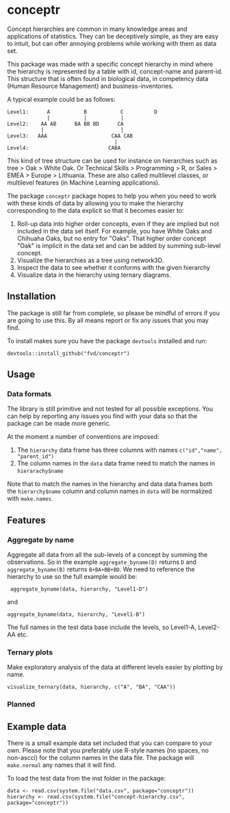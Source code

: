 # conceptr
Concept hierarchies are common in many knowledge areas and applications
of statistics. They can be deceptively simple, as they are easy to intuit, but can offer annoying problems while working with them as data set. 

This package was made with a specific concept hierarchy in mind where the
hierarchy is represented by a table with id, concept-name and parent-id. This
structure that is often found in biological data, in competency data (Human 
Resource Management) and business-inventories. 

A typical example could be as follows:

    Level1:      A           B           C          D
                 |           |           |     
    Level2:    AA AB      BA BB BD      CA    
               |                         |
    Level3:   AAA                     CAA CAB
                                       |
    Level4:                          CABA

This kind of tree structure can be used for instance on hierarchies such as
tree > Oak > White Oak. Or Technical Skills > Programming > R, or Sales > EMEA > 
Europe > Lithuania. These are also called multilevel classes, or multilevel
features (in Machine Learning applications). 

The package `conceptr` package hopes to help you when you need to work with
these kinds of data by allowing you to make the hierarchy corresponding to the
data explicit so that it becomes easier to:

1. Roll-up data into higher order concepts, even if they are implied but not
   included in the data set itself. For example, you have White Oaks and
   Chihuaha Oaks, but no entry for "Oaks". That higher order concept "Oak" is
   implicit in the data set and can be added by summing sub-level concept.
2. Visualize the hierarchies as a tree using network3D.
3. Inspect the data to see whether it conforms with the given hierarchy
4. Visualize data in the hierarchy using ternary diagrams.

## Installation
The package is still far from complete, so please be mindful of errors if you
are going to use this. By all means report or fix any issues that you may find.

To install makes sure you have the package `devtools` installed and run:

    devtools::install_github("fvd/conceptr")

## Usage
### Data formats
The library is still primitive and not tested for all possible exceptions. You
can help by reporting any issues you find with your data so that the package
can be made more generic.

At the moment a number of conventions are imposed:

1. The `hierarchy` data frame has three columns with names `c("id","name",
   "parent_id")`
1. The column names in the `data` data frame need to match the names in
   `hierarachy$name` 

Note that to match the names in the hierarchy and data data frames both the
`hierarchy$name` column and column names in `data` will be normalized with
`make.names`.


## Features
### Aggregate by name
Aggregate all data from all the sub-levels of a concept by summing the
observations. So in the example `aggregate_byname(D)` returns `D` and
`aggregate_byname(B)` returns `B+BA+BB+BD`. We need to reference the hierarchy
to use so the full example would be:

     aggregate_byname(data, hierarchy, "Level1-D")
 
and

    aggregate_byname(data, hierarchy, "Level1-B")

The full names in the test data base include the levels, so Level1-A, Level2-AA
etc.

### Ternary plots
Make exploratory analysis of the data at different levels easier by plotting by
name. 

    visualize_ternary(data, hierarchy, c("A", "BA", "CAA"))
 
### Planned 

## Example data
There is a small example data set included that you can compare to your own.
Please note that you preferably use R-style names (no spaces, no non-ascci) for
the column names in the data file. The package will `make.normal` any names
that it will find.

To load the test data from the inst folder in the package:

    data <- read.csv(system.file("data.csv", package="conceptr"))
    hierarchy <- read.csv(system.file("concept-hierarchy.csv", package="conceptr"))
 

